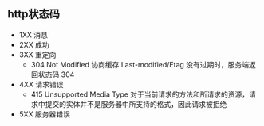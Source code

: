 ## http状态码

- 1XX 消息
- 2XX 成功
- 3XX 重定向
    - 304 Not Modified 协商缓存 Last-modified/Etag 没有过期时，服务端返回状态码 304
- 4XX 请求错误
    - 415 Unsupported Media Type 对于当前请求的方法和所请求的资源，请求中提交的实体并不是服务器中所支持的格式，因此请求被拒绝
- 5XX 服务器错误